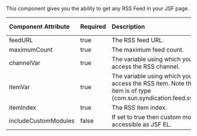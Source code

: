 This component gives you the ability to get any RSS Feed in your JSF page.

| Component Attribute   | Required | Description | Default value |
|:----------------------|:---------|:------------|:--------------|
| feedURL | true | The RSS feed URL. | NA |
| maximumCount | true | The maximum feed count. | NA |
| channelVar | true | The variable using which you will be able to access the RSS channel. | NA |
| itemVar | true | The variable using which you will be able to access the RSS item. Note that the returned item is of type (com.sun.syndication.feed.synd.SyndEntry). | NA |
| itemIndex | true | The RSS item index. | NA |
| includeCustomModules | false | If set to true then custom modules will be accessible as JSF EL. | false |